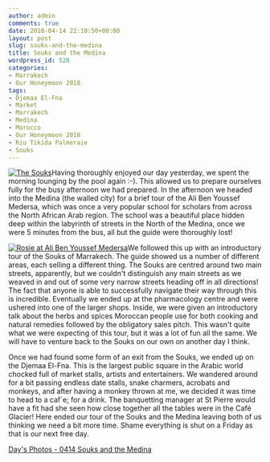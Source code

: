 ```yaml
---
author: admin
comments: true
date: 2010-04-14 22:10:50+00:00
layout: post
slug: souks-and-the-medina
title: Souks and the Medina
wordpress_id: 520
categories:
- Marrakech
- Our Honeymoon 2010
tags:
- Djemaa El-Fna
- Market
- Marrakech
- Medina
- Morocco
- Our Honeymoon 2010
- Riu Tikida Palmeraie
- Souks
---
```


[![The Souks](http://travel.perry-online.me.uk/files/2012/08/sfpgMjAxMC8wNDEyLTA0MTkgT3VyIEhvbmV5bW9vbi8wNDE0IFNvdWtzIGFuZCBUaGUgTWVkaW5hLypJTUdfNjkyOC5qcGcqKmltYWdlKio3OTQwYWM4NzFjMjI0NDdhZDZmOTgyYTYzZDg4MDZiMgamp-300x200.jpg)](http://travel.perry-online.me.uk/files/2012/08/sfpgMjAxMC8wNDEyLTA0MTkgT3VyIEhvbmV5bW9vbi8wNDE0IFNvdWtzIGFuZCBUaGUgTWVkaW5hLypJTUdfNjkyOC5qcGcqKmltYWdlKio3OTQwYWM4NzFjMjI0NDdhZDZmOTgyYTYzZDg4MDZiMgamp.jpg)Having thoroughly enjoyed our day yesterday, we spent the morning lounging by the pool again :-). This allowed us to prepare ourselves fully for the busy afternoon we had prepared. In the afternoon we headed into the Medina (the walled city) for a brief tour of the Ali Ben Youssef Medersa, which was once a very popular school for scholars from across the North African Arab region. The school was a beautiful place hidden deep within the labyrinth of streets in the North of the Medina, once we were 5 minutes from the bus, all but the guide were thoroughly lost!

[![Rosie at Ali Ben Youssef Medersa](http://travel.perry-online.me.uk/files/2012/08/sfpgMjAxMC8wNDEyLTA0MTkgT3VyIEhvbmV5bW9vbi8wNDE0IFNvdWtzIGFuZCBUaGUgTWVkaW5hLypJTUdfNjkxMy0yLmpwZyoqaW1hZ2UqKmZkNGFiZTdjODY4MThiZTk2MDU4MzcyYWQ2ZWYzMWNlamp-300x200.jpg)](http://travel.perry-online.me.uk/files/2012/08/sfpgMjAxMC8wNDEyLTA0MTkgT3VyIEhvbmV5bW9vbi8wNDE0IFNvdWtzIGFuZCBUaGUgTWVkaW5hLypJTUdfNjkxMy0yLmpwZyoqaW1hZ2UqKmZkNGFiZTdjODY4MThiZTk2MDU4MzcyYWQ2ZWYzMWNlamp.jpg)We followed this up with an introductory tour of the Souks of Marrakech. The guide showed us a number of different areas, each selling a different thing. The Souks are centred around two main streets, apparently, but we couldn't distinguish any main streets as we weaved in and out of some very narrow streets heading off in all directions! The fact that anyone is able to successfully navigate their way through this is incredible. Eventually we ended up at the pharmacology centre and were ushered into one of the larger shops. Inside, we were given an introductory talk about the herbs and spices Moroccan people use for both cooking and natural remedies followed by the obligatory sales pitch. This wasn't quite what we were expecting of this tour, but it was a lot of fun all the same. We will have to venture back to the Souks on our own on another day I think.

Once we had found some form of an exit from the Souks, we ended up on the Djemaa El-Fna. This is the largest public square in the Arabic world chocked full of market stalls, artists and entertainers. We wandered around for a bit passing endless date stalls, snake charmers, acrobats and monkeys, and after having a monkey thrown at me, we decided it was time to head to a caf´e; for a drink. The banquetting manager at St Pierre would have a fit had she seen how close together all the tables were in the Café Glacier! Here ended our tour of the Souks and the Medina leaving both of us thinking we need a bit more time. Shame everything is shut on a Friday as that is our next free day.


[Day's Photos - 0414 Souks and the Medina](http://photos.perry-online.me.uk/travel/2010/0412-0419-our-honeymoon/0414-souks-and-the-medina/)
